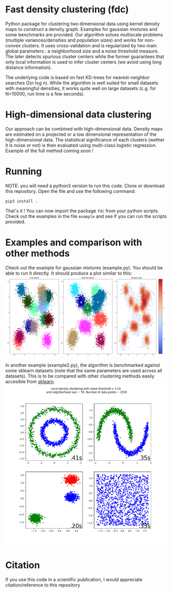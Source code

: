 # Fast density clustering (fdc)
Python package for clustering two dimensional data using kernel density maps to construct a density graph. Examples for gaussian mixtures and some benchmarks are provided. Our algorithm solves multiscale problems (multiple variances/densities and population sizes) and works for non-convex clusters. It uses cross-validation and is regularized by two main global parameters : a neighborhood
size and a noise threshold measure. The later detects spurious cluster centers while the former guarantees that only local information is used to infer cluster centers (we avoid using long distance information). 

The underlying code is based on fast KD-trees for nearest-neighbor searches O(n log n). While the algorithm is well suited for small datasets with meaningful densities, it works quite well on large datasets 
(c.g. for N=10000, run time is a few seconds).

  # High-dimensional data clustering
  Our approach can be combined with high-dimensional data. Density maps are estimated on a projected or a low dimensional representation of the high-dimensional data. The statistical significance of each clusters (wether it is noise or not) is then evaluated using multi-class logistic regression. Example of the full method coming soon !

# Running
NOTE: you will need a python3 version to run this code.
Clone or download this repository. Open the file and use the following command:
```
pip3 install .
```
That's it ! You can now import the package ```fdc``` from your python scripts. Check out the examples
in the file ```example``` and see if you can run the scripts provided.
# Examples and comparison with other methods
Check out the example for gaussian mixtures (example.py). You should be able to run it directly. It
should produce a plot similar to this: ![alt tag](https://github.com/alexandreday/fast_density_clustering/blob/master/example/result.png)

In another example (example2.py), the algorithm is benchmarked against some sklearn datasets (note that the same parameters are used across all datasets). This is to be compared with other clustering methods easily accesible from [sklearn](http://scikit-learn.org/stable/modules/clustering.html). ![alt tag](https://github.com/alexandreday/fast_density_clustering/blob/master/example/sklearn_datasets.png)
# Citation

If you use this code in a scientific publication, I would appreciate citation/reference to this repository
